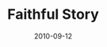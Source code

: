 ---
layout: message
category: message
series: "The Faithful"
title: "Faithful Story"
date: 2010-09-12
message_id: 637
---